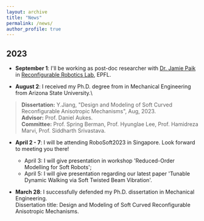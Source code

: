 ```yaml
---
layout: archive
title: "News"
permalink: /news/
author_profile: true
---
```

## 2023
* **September 1**: I'll be working as post-doc researcher with [Dr. Jamie Paik](https://people.epfl.ch/jamie.paik/?lang=en) in [Reconfigurable Robotics Lab](https://www.epfl.ch/labs/rrl/), EPFL.

* **August 2**: I received my Ph.D. degree from in Mechanical Engineering from Arizona State University.\
> **Dissertation:** Y.Jiang, "Design and Modeling of Soft Curved Reconfigurable Anisotropic Mechanisms", Aug, 2023.\
> **Advisor:** Prof. Daniel Aukes.\
> **Committee:** Prof. Spring Berman, Prof. Hyunglae Lee, Prof. Hamidreza Marvi, Prof. Siddharth Srivastava.


* **April 2 - 7**: I will be attending RoboSoft2023 in Singapore. Look forward to meeting you there!
    * April 3: I will give presentation in workshop 'Reduced-Order Modelling for Soft Robots';
    * April 5: I will give presentation regarding our latest paper 'Tunable Dynamic Walking via Soft Twisted Beam Vibration'.

* **March 28**: I successfully defended my Ph.D. dissertation in Mechanical Engineering.\
Dissertation title: Design and Modeling of Soft Curved Reconfigurable Anisotropic Mechanisms.
